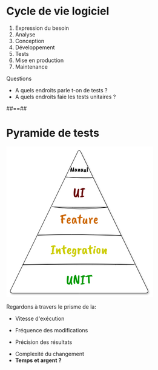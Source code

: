 # Cycle de vie logiciel

1. Expression du besoin
2. Analyse
3. Conception
4. Développement
5. Tests
6. Mise en production
7. Maintenance
<!-- .element: class="list-fragment" -->

Questions

- A quels endroits parle t-on de tests ?
- A quels endroits faie les tests unitaires ?
<!-- .element: class="list-fragment" -->

##==##

# Pyramide de tests

![Pyramide de tests](../../assets/schemas/Pyramide_de_tests.drawio.png)

Regardons à travers le prisme de la:

- Vitesse d'exécution
<!-- entre qq ms et plusieures minutes/heures/jours -->
- Fréquence des modifications
<!-- plus le test couvre une grande plage de code, plus il es succeptible de changer régulièrement -->
- Précision des résultats
<!-- un test unitaire, s'il est bien nommé, peut indiquer le problème sans même avoir à lire le code -->
- Complexité du changement
- **Temps et argent ?**
<!-- .element: class="list-fragment" -->
